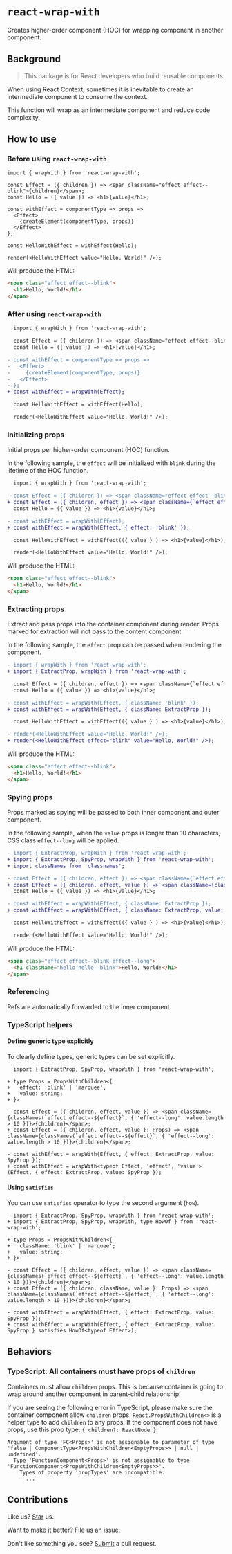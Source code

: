 # `react-wrap-with`

Creates higher-order component (HOC) for wrapping component in another component.

## Background

> This package is for React developers who build reusable components.

When using React Context, sometimes it is inevitable to create an intermediate component to consume the context.

This function will wrap as an intermediate component and reduce code complexity.

## How to use

### Before using `react-wrap-with`

```tsx
import { wrapWith } from 'react-wrap-with';

const Effect = ({ children }) => <span className="effect effect--blink">{children}</span>;
const Hello = ({ value }) => <h1>{value}</h1>;

const withEffect = componentType => props =>
  <Effect>
    {createElement(componentType, props)}
  </Effect>
};

const HelloWithEffect = withEffect(Hello);

render(<HelloWithEffect value="Hello, World!" />);
```

Will produce the HTML:

```html
<span class="effect effect--blink">
  <h1>Hello, World!</h1>
</span>
```

### After using `react-wrap-with`

```diff
  import { wrapWith } from 'react-wrap-with';

  const Effect = ({ children }) => <span className="effect effect--blink">{children}</span>;
  const Hello = ({ value }) => <h1>{value}</h1>;

- const withEffect = componentType => props =>
-   <Effect>
-     {createElement(componentType, props)}
-   </Effect>
- };
+ const withEffect = wrapWith(Effect);

  const HelloWithEffect = withEffect(Hello);

  render(<HelloWithEffect value="Hello, World!" />);
```

### Initializing props

Initial props per higher-order component (HOC) function.

In the following sample, the `effect` will be initialized with `blink` during the lifetime of the HOC function.

```diff
  import { wrapWith } from 'react-wrap-with';

- const Effect = ({ children }) => <span className="effect effect--blink">{children}</span>;
+ const Effect = ({ children, effect }) => <span className={`effect effect--${effect}`}>{children}</span>;
  const Hello = ({ value }) => <h1>{value}</h1>;

- const withEffect = wrapWith(Effect);
+ const withEffect = wrapWith(Effect, { effect: 'blink' });

  const HelloWithEffect = withEffect(({ value } ) => <h1>{value}</h1>);

  render(<HelloWithEffect value="Hello, World!" />);
```

Will produce the HTML:

```html
<span class="effect effect--blink">
  <h1>Hello, World!</h1>
</span>
```

### Extracting props

Extract and pass props into the container component during render. Props marked for extraction will not pass to the content component.

In the following sample, the `effect` prop can be passed when rendering the component.

```diff
- import { wrapWith } from 'react-wrap-with';
+ import { ExtractProp, wrapWith } from 'react-wrap-with';

  const Effect = ({ children, effect }) => <span className={`effect effect--${effect}`}>{children}</span>;
  const Hello = ({ value }) => <h1>{value}</h1>;

- const withEffect = wrapWith(Effect, { className: 'blink' });
+ const withEffect = wrapWith(Effect, { className: ExtractProp });

  const HelloWithEffect = withEffect(({ value } ) => <h1>{value}</h1>);

- render(<HelloWithEffect value="Hello, World!" />);
+ render(<HelloWithEffect effect="blink" value="Hello, World!" />);
```

Will produce the HTML:

```html
<span class="effect effect--blink">
  <h1>Hello, World!</h1>
</span>
```

### Spying props

Props marked as spying will be passed to both inner component and outer component.

In the following sample, when the `value` props is longer than 10 characters, CSS class `effect--long` will be applied.

```diff
- import { ExtractProp, wrapWith } from 'react-wrap-with';
+ import { ExtractProp, SpyProp, wrapWith } from 'react-wrap-with';
+ import classNames from 'classnames';

- const Effect = ({ children, effect }) => <span className={`effect effect--${effect}`}>{children}</span>;
+ const Effect = ({ children, effect, value }) => <span className={classNames(`effect effect--${effect}`, { 'effect--long': value.length > 10 })}>{children}</span>;
  const Hello = ({ value }) => <h1>{value}</h1>;

- const withEffect = wrapWith(Effect, { className: ExtractProp });
+ const withEffect = wrapWith(Effect, { className: ExtractProp, value: SpyProp });

  const HelloWithEffect = withEffect(({ value } ) => <h1>{value}</h1>);

  render(<HelloWithEffect value="Hello, World!" />);
```

Will produce the HTML:

```html
<span class="effect effect--blink effect--long">
  <h1 className="hello hello--blink">Hello, World!</h1>
</span>
```

### Referencing

Refs are automatically forwarded to the inner component.

### TypeScript helpers

#### Define generic type explicitly

To clearly define types, generic types can be set explicitly.

```tsx
  import { ExtractProp, SpyProp, wrapWith } from 'react-wrap-with';

+ type Props = PropsWithChildren<{
+   effect: 'blink' | 'marquee';
+   value: string;
+ }>

- const Effect = ({ children, effect, value }) => <span className={classNames(`effect effect--${effect}`, { 'effect--long': value.length > 10 })}>{children}</span>;
+ const Effect = ({ children, effect, value }: Props) => <span className={classNames(`effect effect--${effect}`, { 'effect--long': value.length > 10 })}>{children}</span>;

- const withEffect = wrapWith(Effect, { effect: ExtractProp, value: SpyProp });
+ const withEffect = wrapWith<typeof Effect, 'effect', 'value'>(Effect, { effect: ExtractProp, value: SpyProp });
```

#### Using `satisfies`

You can use `satisfies` operator to type the second argument (`how`).

```tsx
- import { ExtractProp, SpyProp, wrapWith } from 'react-wrap-with';
+ import { ExtractProp, SpyProp, wrapWith, type HowOf } from 'react-wrap-with';

+ type Props = PropsWithChildren<{
+   className: 'blink' | 'marquee';
+   value: string;
+ }>

- const Effect = ({ children, effect, value }) => <span className={classNames(`effect effect--${effect}`, { 'effect--long': value.length > 10 })}>{children}</span>;
+ const Effect = ({ children, className, value }: Props) => <span className={classNames(`effect effect--${effect}`, { 'effect--long': value.length > 10 })}>{children}</span>;

- const withEffect = wrapWith(Effect, { effect: ExtractProp, value: SpyProp });
+ const withEffect = wrapWith(Effect, { effect: ExtractProp, value: SpyProp } satisfies HowOf<typeof Effect>);
```

## Behaviors

### TypeScript: All containers must have props of `children`

Containers must allow `children` props. This is because container is going to wrap around another component in parent-child relationship.

If you are seeing the following error in TypeScript, please make sure the container component allow `children` props. `React.PropsWithChildren<>` is a helper type to add `children` to any props. If the component does not have props, use this prop type: `{ children?: ReactNode }`.

```
Argument of type 'FC<Props>' is not assignable to parameter of type 'false | ComponentType<PropsWithChildren<EmptyProps>> | null | undefined'.
  Type 'FunctionComponent<Props>' is not assignable to type 'FunctionComponent<PropsWithChildren<EmptyProps>>'.
    Types of property 'propTypes' are incompatible.
      ...
```

## Contributions

Like us? [Star](https://github.com/compulim/react-wrap-with/stargazers) us.

Want to make it better? [File](https://github.com/compulim/react-wrap-with/issues) us an issue.

Don't like something you see? [Submit](https://github.com/compulim/react-wrap-with/pulls) a pull request.
